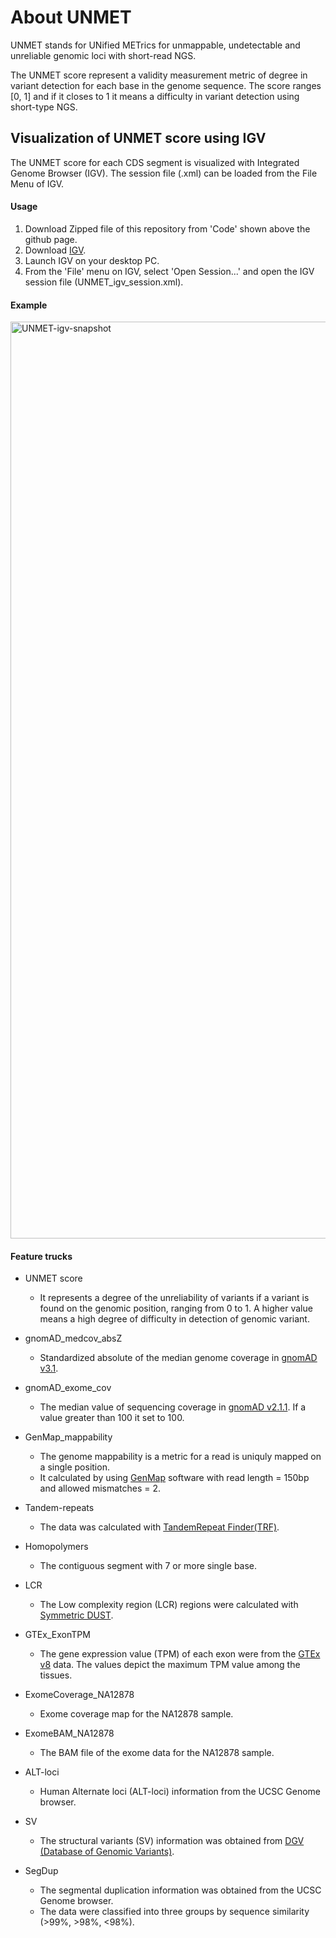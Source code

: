 # About UNMET

UNMET stands for UNified METrics for unmappable, undetectable and unreliable genomic loci with short-read NGS.

The UNMET score represent a validity measurement metric of degree in variant detection for each base in the genome sequence. The score ranges [0, 1] and if it closes to 1 it means a difficulty in variant detection using short-type NGS. 


## Visualization of UNMET score using IGV

The UNMET score for each CDS segment is visualized with Integrated Genome Browser (IGV). The session file (.xml) can be loaded from the File Menu of IGV.


#### Usage

1. Download Zipped file of this repository from 'Code' shown above the github page.
2. Download [IGV](https://software.broadinstitute.org/software/igv/download).
3. Launch IGV on your desktop PC.
4. From the 'File' menu on IGV, select 'Open Session...' and open the IGV session file (UNMET_igv_session.xml).

#### Example
<img width="1467" alt="UNMET-igv-snapshot" src="https://user-images.githubusercontent.com/2074467/115367252-02c40580-a201-11eb-9133-4eab9bdbe22e.png">


#### Feature trucks

* UNMET score
	* It represents a degree of the unreliability of variants if a variant is found on the genomic position, ranging from 0 to 1. A higher value means a high degree of difficulty in detection of genomic variant.

* gnomAD_medcov_absZ
	* Standardized absolute of the median genome coverage in [gnomAD v3.1](https://gnomad.broadinstitute.org/downloads).

* gnomAD_exome_cov
	* The median value of sequencing coverage in [gnomAD v2.1.1](https://gnomad.broadinstitute.org/downloads). If a value greater than 100 it set to 100.

* GenMap_mappability
	* The genome mappability is a metric for a read is uniquly mapped on a single position.
	* It calculated by using [GenMap](https://academic.oup.com/bioinformatics/article/36/12/3687/5815974) software with read length = 150bp and allowed mismatches = 2.

* Tandem-repeats
	* The data was calculated with [TandemRepeat Finder(TRF)](https://academic.oup.com/nar/article/27/2/573/1061099).

* Homopolymers
	* The contiguous segment with 7 or more single base.

* LCR
	* The Low complexity region (LCR) regions were calculated with [Symmetric DUST](https://www.liebertpub.com/doi/10.1089/cmb.2006.13.1028?url_ver=Z39.88-2003&rfr_id=ori:rid:crossref.org&rfr_dat=cr_pub%20%200pubmed).

* GTEx_ExonTPM
	* The gene expression value (TPM) of each exon were from the [GTEx v8](https://gtexportal.org/home/) data. The values depict the maximum TPM value among the tissues.

* ExomeCoverage_NA12878
  * Exome coverage map for the NA12878 sample.

* ExomeBAM_NA12878
  * The BAM file of the exome data for the NA12878 sample.

* ALT-loci
	* Human Alternate loci (ALT-loci) information from the UCSC Genome browser.

* SV
	* The structural variants (SV) information was obtained from [DGV (Database of Genomic Variants)](http://dgv.tcag.ca/dgv/app/home).

* SegDup
	* The segmental duplication information was obtained from the UCSC Genome browser.
	* The data were classified into three groups by sequence similarity (>99%, >98%, <98%).





